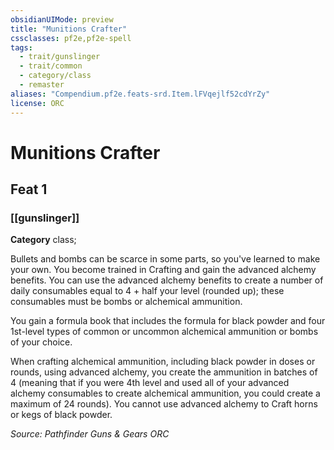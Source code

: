 ```yaml
---
obsidianUIMode: preview
title: "Munitions Crafter"
cssclasses: pf2e,pf2e-spell
tags:
  - trait/gunslinger
  - trait/common
  - category/class
  - remaster
aliases: "Compendium.pf2e.feats-srd.Item.lFVqejlf52cdYrZy"
license: ORC
---
```

# Munitions Crafter
## Feat 1
### [[gunslinger]]

**Category** class; 




Bullets and bombs can be scarce in some parts, so you've learned to make your own. You become trained in Crafting and gain the advanced alchemy benefits. You can use the advanced alchemy benefits to create a number of daily consumables equal to 4 + half your level (rounded up); these consumables must be bombs or alchemical ammunition.

You gain a formula book that includes the formula for black powder and four 1st-level types of common or uncommon alchemical ammunition or bombs of your choice.

When crafting alchemical ammunition, including black powder in doses or rounds, using advanced alchemy, you create the ammunition in batches of 4 (meaning that if you were 4th level and used all of your advanced alchemy consumables to create alchemical ammunition, you could create a maximum of 24 rounds). You cannot use advanced alchemy to Craft horns or kegs of black powder.

*Source: Pathfinder Guns & Gears*
*ORC*
